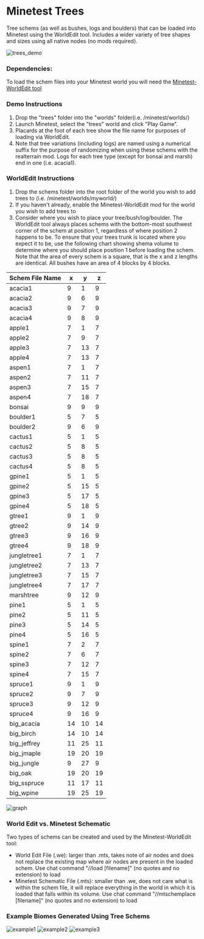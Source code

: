 # Minetest Trees
Tree schems (as well as bushes, logs and boulders) that can be loaded into Minetest using the WorldEdit tool. Includes a wider variety of tree shapes and sizes using all native nodes (no mods required).

![trees_demo](https://user-images.githubusercontent.com/7158003/124171726-83de2980-dadb-11eb-8476-786bf555fb8e.jpg)

### Dependencies:
To load the schem files into your Minetest world you will need the [Minetest-WorldEdit tool](https://github.com/Uberi/Minetest-WorldEdit)

### Demo Instructions
1. Drop the "trees" folder into the "worlds" folder(i.e. /minetest/worlds/)
2. Launch Minetest, select the "trees" world and click "Play Game".
3. Placards at the foot of each tree show the file name for purposes of loading via WorldEdit.
4. Note that tree variations (including logs) are named using a numerical suffix for the purpose of randomizing when using these schems with the realterrain mod. Logs for each tree type (except for bonsai and marsh) end in one (i.e. acacia1).

### WorldEdit Instructions
1. Drop the schems folder into the root folder of the world you wish to add trees to (i.e. /minetest/worlds/myworld/)
2. If you haven't already, enable the Minetest-WorldEdit mod for the world you wish to add trees to
3. Consider where you wish to place your tree/bush/log/boulder. The WorldEdit tool always places schems with the bottom-most southwest corner of the schem at position 1, regardless of where position 2 happens to be. To ensure that your trees trunk is located where you expect it to be, use the following chart showing shema volume to determine where you should place position 1 before loading the schem. Note that the area of every schem is a square, that is the x and z lengths are identical. All bushes have an area of 4 blocks by 4 blocks.

| Schem File Name       |   x   |   y   |   z  
| ------                | ----- | ----- | -----
| acacia1               | 9     | 1     | 9 
| acacia2               | 9     | 6     | 9 
| acacia3               | 9     | 7     | 9 
| acacia4               | 9     | 8     | 9
| apple1                | 7     | 1     | 7 
| apple2                | 7     | 9     | 7 
| apple3                | 7     | 13    | 7 
| apple4                | 7     | 13    | 7 
| aspen1                | 7     | 1     | 7 
| aspen2                | 7     | 11    | 7 
| aspen3                | 7     | 15    | 7 
| aspen4                | 7     | 18    | 7 
| bonsai                | 9     | 9     | 9 
| boulder1              | 5     | 7     | 5 
| boulder2              | 9     | 6     | 9 
| cactus1               | 5     | 1     | 5 
| cactus2               | 5     | 8     | 5 
| cactus3               | 5     | 8     | 5 
| cactus4               | 5     | 8     | 5 
| gpine1                | 5     | 1     | 5 
| gpine2                | 5     | 15    | 5 
| gpine3                | 5     | 17    | 5 
| gpine4                | 5     | 18    | 5 
| gtree1                | 9     | 1     | 9 
| gtree2                | 9     | 14    | 9 
| gtree3                | 9     | 16    | 9 
| gtree4                | 9     | 18    | 9 
| jungletree1           | 7     | 1     | 7 
| jungletree2           | 7     | 13    | 7 
| jungletree3           | 7     | 15    | 7 
| jungletree4           | 7     | 17    | 7 
| marshtree             | 9     | 12    | 9 
| pine1                 | 5     | 1     | 5 
| pine2                 | 5     | 11    | 5 
| pine3                 | 5     | 14    | 5 
| pine4                 | 5     | 16    | 5 
| spine1                | 7     | 2     | 7 
| spine2                | 7     | 6     | 7 
| spine3                | 7     | 12    | 7 
| spine4                | 7     | 15    | 7 
| spruce1               | 9     | 1     | 9 
| spruce2               | 9     | 7     | 9 
| spruce3               | 9     | 12    | 9 
| spruce4               | 9     | 16    | 9 
| big_acacia            | 14    | 10    | 14
| big_birch             | 14    | 10    | 14
| big_jeffrey           | 11    | 25    | 11
| big_jmaple            | 19    | 20    | 19
| big_jungle            | 9     | 27    | 9
| big_oak               | 19    | 20    | 19
| big_sspruce           | 11    | 17    | 11
| big_wpine             | 19    | 25    | 19

![graph](https://user-images.githubusercontent.com/7158003/124072094-ea7b2d00-da72-11eb-856d-36280ba0bd2f.jpg)

### World Edit vs. Minetest Schematic
Two types of schems can be created and used by the Minetest-WorldEdit tool:
- World Edit File (.we): larger than .mts, takes note of air nodes and does not replace the existing map where air nodes are present in the loaded schem. Use chat command "//load [filename]" (no quotes and no extension) to load
- Minetest Schematic File (.mts): smaller than .we, does not care what is within the schem file, it will replace everything in the world in which it is loaded that falls within its volume. Use chat command "//mtschemplace [filename]" (no quotes and no extension) to load

### Example Biomes Generated Using Tree Schems
![example1](https://user-images.githubusercontent.com/7158003/124072107-ecdd8700-da72-11eb-8dc2-5e3f6c63934c.jpg)
![example2](https://user-images.githubusercontent.com/7158003/124072109-ecdd8700-da72-11eb-918f-bea908d3daca.jpg)
![example3](https://user-images.githubusercontent.com/7158003/124072112-ed761d80-da72-11eb-8f7e-5cb925e3fb1c.jpg)